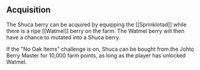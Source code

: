 ## Acquisition
The Shuca berry can be acquired by equipping the [[Sprinklotad]] while there is a ripe [[Watmel]] berry on the farm. The Watmel berry will then have a chance to mutated into a Shuca berry.

If the "No Oak Items" challenge is on, Shuca can be bought from the Johto Berry Master for 10,000 farm points, as long as the player has unlocked Watmel.